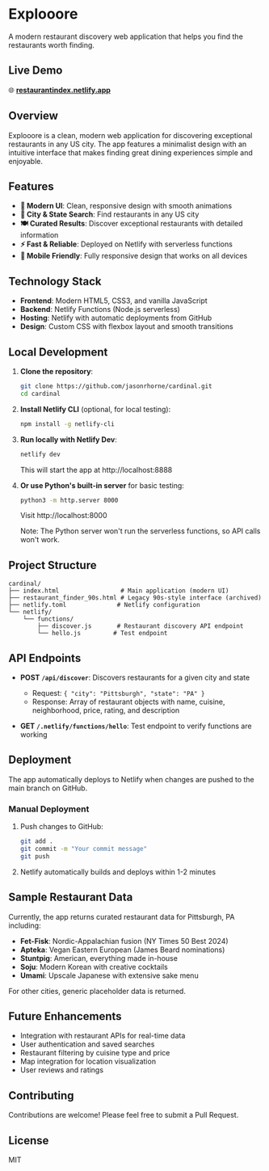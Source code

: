 # Explooore

A modern restaurant discovery web application that helps you find the restaurants worth finding.

## Live Demo

🌐 **[restaurantindex.netlify.app](https://restaurantindex.netlify.app)**

## Overview

Explooore is a clean, modern web application for discovering exceptional restaurants in any US city. The app features a minimalist design with an intuitive interface that makes finding great dining experiences simple and enjoyable.

## Features

- **🎨 Modern UI**: Clean, responsive design with smooth animations
- **📍 City & State Search**: Find restaurants in any US city
- **🍽️ Curated Results**: Discover exceptional restaurants with detailed information
- **⚡ Fast & Reliable**: Deployed on Netlify with serverless functions
- **📱 Mobile Friendly**: Fully responsive design that works on all devices

## Technology Stack

- **Frontend**: Modern HTML5, CSS3, and vanilla JavaScript
- **Backend**: Netlify Functions (Node.js serverless)
- **Hosting**: Netlify with automatic deployments from GitHub
- **Design**: Custom CSS with flexbox layout and smooth transitions

## Local Development

1. **Clone the repository**:
   ```bash
   git clone https://github.com/jasonrhorne/cardinal.git
   cd cardinal
   ```

2. **Install Netlify CLI** (optional, for local testing):
   ```bash
   npm install -g netlify-cli
   ```

3. **Run locally with Netlify Dev**:
   ```bash
   netlify dev
   ```
   This will start the app at http://localhost:8888

4. **Or use Python's built-in server** for basic testing:
   ```bash
   python3 -m http.server 8000
   ```
   Visit http://localhost:8000

   Note: The Python server won't run the serverless functions, so API calls won't work.

## Project Structure

```
cardinal/
├── index.html                 # Main application (modern UI)
├── restaurant_finder_90s.html # Legacy 90s-style interface (archived)
├── netlify.toml              # Netlify configuration
└── netlify/
    └── functions/
        ├── discover.js       # Restaurant discovery API endpoint
        └── hello.js         # Test endpoint
```

## API Endpoints

- **POST `/api/discover`**: Discovers restaurants for a given city and state
  - Request: `{ "city": "Pittsburgh", "state": "PA" }`
  - Response: Array of restaurant objects with name, cuisine, neighborhood, price, rating, and description

- **GET `/.netlify/functions/hello`**: Test endpoint to verify functions are working

## Deployment

The app automatically deploys to Netlify when changes are pushed to the main branch on GitHub.

### Manual Deployment

1. Push changes to GitHub:
   ```bash
   git add .
   git commit -m "Your commit message"
   git push
   ```

2. Netlify automatically builds and deploys within 1-2 minutes

## Sample Restaurant Data

Currently, the app returns curated restaurant data for Pittsburgh, PA including:
- **Fet-Fisk**: Nordic-Appalachian fusion (NY Times 50 Best 2024)
- **Apteka**: Vegan Eastern European (James Beard nominations)
- **Stuntpig**: American, everything made in-house
- **Soju**: Modern Korean with creative cocktails
- **Umami**: Upscale Japanese with extensive sake menu

For other cities, generic placeholder data is returned.

## Future Enhancements

- Integration with restaurant APIs for real-time data
- User authentication and saved searches
- Restaurant filtering by cuisine type and price
- Map integration for location visualization
- User reviews and ratings

## Contributing

Contributions are welcome! Please feel free to submit a Pull Request.

## License

MIT